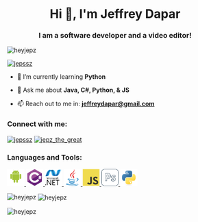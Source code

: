 <h1 align="center">Hi 👋, I'm Jeffrey Dapar</h1>
<h3 align="center">I am a software developer and a video editor!</h3>

<p align="left"> <img src="https://komarev.com/ghpvc/?username=heyjepz&label=Profile%20views&color=0e75b6&style=flat" alt="heyjepz" /> </p>

<p align="left"> <a href="https://twitter.com/jepssz" target="blank"><img src="https://img.shields.io/twitter/follow/jepssz?logo=twitter&style=for-the-badge" alt="jepssz" /></a> </p>

- 🌱 I’m currently learning **Python**

- 💬 Ask me about **Java, C#, Python, & JS**

- 📫 Reach out to me in: **jeffreydapar@gmail.com**

<h3 align="left">Connect with me:</h3>
<p align="left">
<a href="https://twitter.com/jepssz" target="blank"><img align="center" src="https://raw.githubusercontent.com/rahuldkjain/github-profile-readme-generator/master/src/images/icons/Social/twitter.svg" alt="jepssz" height="30" width="40" /></a>
<a href="https://instagram.com/jepz_the_great" target="blank"><img align="center" src="https://raw.githubusercontent.com/rahuldkjain/github-profile-readme-generator/master/src/images/icons/Social/instagram.svg" alt="jepz_the_great" height="30" width="40" /></a>
</p>

<h3 align="left">Languages and Tools:</h3>
<p align="left"> <a href="https://developer.android.com" target="_blank" rel="noreferrer"> <img src="https://raw.githubusercontent.com/devicons/devicon/master/icons/android/android-original-wordmark.svg" alt="android" width="40" height="40"/> </a> <a href="https://www.w3schools.com/cs/" target="_blank" rel="noreferrer"> <img src="https://raw.githubusercontent.com/devicons/devicon/master/icons/csharp/csharp-original.svg" alt="csharp" width="40" height="40"/> </a> <a href="https://dotnet.microsoft.com/" target="_blank" rel="noreferrer"> <img src="https://raw.githubusercontent.com/devicons/devicon/master/icons/dot-net/dot-net-original-wordmark.svg" alt="dotnet" width="40" height="40"/> </a> <a href="https://www.java.com" target="_blank" rel="noreferrer"> <img src="https://raw.githubusercontent.com/devicons/devicon/master/icons/java/java-original.svg" alt="java" width="40" height="40"/> </a> <a href="https://developer.mozilla.org/en-US/docs/Web/JavaScript" target="_blank" rel="noreferrer"> <img src="https://raw.githubusercontent.com/devicons/devicon/master/icons/javascript/javascript-original.svg" alt="javascript" width="40" height="40"/> </a> <a href="https://www.photoshop.com/en" target="_blank" rel="noreferrer"> <img src="https://raw.githubusercontent.com/devicons/devicon/master/icons/photoshop/photoshop-line.svg" alt="photoshop" width="40" height="40"/> </a> <a href="https://www.python.org" target="_blank" rel="noreferrer"> <img src="https://raw.githubusercontent.com/devicons/devicon/master/icons/python/python-original.svg" alt="python" width="40" height="40"/> </a> </p>

<p><img align="left" src="https://github-readme-stats.vercel.app/api/top-langs?username=heyjepz&show_icons=true&theme=dark&locale=en&layout=compact" alt="heyjepz" /></p>

<p>&nbsp;<img align="center" src="https://github-readme-stats.vercel.app/api?username=heyjepz&show_icons=true&theme=dark&locale=en" alt="heyjepz" /></p>

<p><img align="center" src="https://github-readme-streak-stats.herokuapp.com/?user=heyjepz&theme=dark" alt="heyjepz" /></p>
